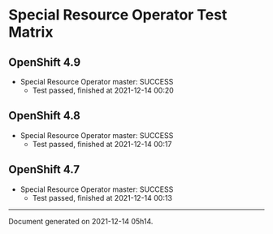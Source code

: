 
Special Resource Operator Test Matrix
=====================================

OpenShift 4.9
-------------



* Special Resource Operator master: SUCCESS
  - Test passed, finished at 2021-12-14 00:20

OpenShift 4.8
-------------



* Special Resource Operator master: SUCCESS
  - Test passed, finished at 2021-12-14 00:17

OpenShift 4.7
-------------



* Special Resource Operator master: SUCCESS
  - Test passed, finished at 2021-12-14 00:13

---
Document generated on 2021-12-14 05h14.
